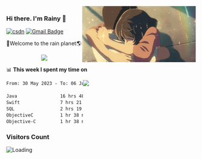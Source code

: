<img  align='right' height="150" src="https://github.com/LikeRainDay/LikeRainDay/blob/master/pic/img_rain_1.gif?raw=true">



### Hi there. I'm Rainy :lemon:

[![csdn](https://img.shields.io/badge/-csdn-c14438?style=flat-square&logo=c&logoColor=white)](https://blog.csdn.net/qq_15807167)
[![Gmail Badge](https://img.shields.io/badge/-gmail-c14438?style=flat-square&logo=Gmail&logoColor=white&link=mailto:houshuai0816@gmail.com)](mailto:houshuai0816@gmail.com)

🚀Welcome to the rain planet🌎

<center>
<img align='center'  src="https://source.unsplash.com/user/rainyhehe/likes">
</center>

📊 **This week I spent my time on**

<img align='right'   width="300" src="https://github-readme-stats.vercel.app/api?username=LikeRainDay&show_icons=true&title_color=fff&icon_color=79ff97&text_color=9f9f9f&bg_color=151515&count_private=true">

<!--START_SECTION:waka-->

```txt
From: 30 May 2023 - To: 06 June 2023

Java                16 hrs 40 mins  █████████████░░░░░░░░░░░░   51.36 %
Swift               7 hrs 21 mins   █████▓░░░░░░░░░░░░░░░░░░░   22.68 %
SQL                 2 hrs 19 mins   █▓░░░░░░░░░░░░░░░░░░░░░░░   07.15 %
ObjectiveC          1 hr 38 mins    █▒░░░░░░░░░░░░░░░░░░░░░░░   05.08 %
Objective-C         1 hr 38 mins    █▒░░░░░░░░░░░░░░░░░░░░░░░   05.04 %
```

<!--END_SECTION:waka-->

### Visitors Count
<img align="left" src = "https://profile-counter.glitch.me/LikeRainDay/count.svg" alt ="Loading">
